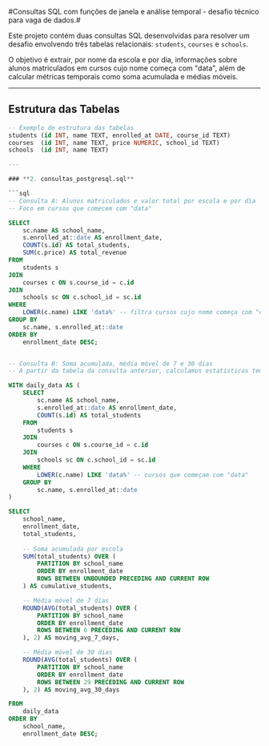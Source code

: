 #Consultas SQL com funções de janela e análise temporal - desafio técnico para vaga de dados.#

Este projeto contém duas consultas SQL desenvolvidas para resolver um desafio envolvendo três tabelas relacionais: `students`, `courses` e `schools`.

O objetivo é extrair, por nome da escola e por dia, informações sobre alunos matriculados em cursos cujo nome começa com "data", além de calcular métricas temporais como soma acumulada e médias móveis.

---

## Estrutura das Tabelas

```sql
-- Exemplo de estrutura das tabelas
students (id INT, name TEXT, enrolled_at DATE, course_id TEXT)
courses  (id INT, name TEXT, price NUMERIC, school_id TEXT)
schools  (id INT, name TEXT)

---

### **2. consultas_postgresql.sql**

```sql
-- Consulta A: Alunos matriculados e valor total por escola e por dia
-- Foco em cursos que comecem com "data"

SELECT
    sc.name AS school_name,
    s.enrolled_at::date AS enrollment_date,
    COUNT(s.id) AS total_students,
    SUM(c.price) AS total_revenue
FROM
    students s
JOIN
    courses c ON s.course_id = c.id
JOIN
    schools sc ON c.school_id = sc.id
WHERE
    LOWER(c.name) LIKE 'data%' -- filtra cursos cujo nome começa com "data"
GROUP BY
    sc.name, s.enrolled_at::date
ORDER BY
    enrollment_date DESC;


-- Consulta B: Soma acumulada, média móvel de 7 e 30 dias
-- A partir da tabela da consulta anterior, calculamos estatísticas temporais

WITH daily_data AS (
    SELECT
        sc.name AS school_name,
        s.enrolled_at::date AS enrollment_date,
        COUNT(s.id) AS total_students
    FROM
        students s
    JOIN
        courses c ON s.course_id = c.id
    JOIN
        schools sc ON c.school_id = sc.id
    WHERE
        LOWER(c.name) LIKE 'data%' -- cursos que começam com "data"
    GROUP BY
        sc.name, s.enrolled_at::date
)

SELECT
    school_name,
    enrollment_date,
    total_students,
    
    -- Soma acumulada por escola
    SUM(total_students) OVER (
        PARTITION BY school_name
        ORDER BY enrollment_date
        ROWS BETWEEN UNBOUNDED PRECEDING AND CURRENT ROW
    ) AS cumulative_students,

    -- Média móvel de 7 dias
    ROUND(AVG(total_students) OVER (
        PARTITION BY school_name
        ORDER BY enrollment_date
        ROWS BETWEEN 6 PRECEDING AND CURRENT ROW
    ), 2) AS moving_avg_7_days,

    -- Média móvel de 30 dias
    ROUND(AVG(total_students) OVER (
        PARTITION BY school_name
        ORDER BY enrollment_date
        ROWS BETWEEN 29 PRECEDING AND CURRENT ROW
    ), 2) AS moving_avg_30_days

FROM
    daily_data
ORDER BY
    school_name,
    enrollment_date DESC;
